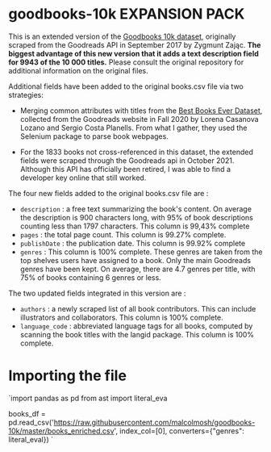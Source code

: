 # goodbooks-10k EXPANSION PACK

This is an extended version of the [Goodbooks 10k dataset](https://github.com/zygmuntz/goodbooks-10k), originally scraped from the Goodreads API in September 2017 by Zygmunt Zając. **The biggest advantage of this new version that it adds a text description field for 9943 of the 10 000 titles.** Please consult the original repository for additional information on the original files. 

Additional fields have been added to the original books.csv file via two strategies: 
* Merging common attributes with titles from the [Best Books Ever Dataset](https://zenodo.org/record/4265096#.YesDbi3pNB0), collected from the Goodreads website in Fall 2020 by Lorena Casanova Lozano and Sergio Costa Planells. From what I gather, they used the Selenium package to parse book webpages. 

* For the 1833 books not cross-referenced in this dataset, the extended fields were scraped through the Goodreads api in October 2021. Although this API has officially been retired, I was able to find a developer key online that still worked. 

The four new fields added to the original books.csv file are : 
* `description` : a free text summarizing the book's content. On average the description is 900 characters long, with 95% of book descriptions counting less than 1797 characters. This column is 99,43% complete
* `pages` : the total page count. This column is 99.27% complete. 
* `publishDate` : the publication date. This column is 99.92% complete
* `genres` :  This column is 100% complete. These genres are taken from the top shelves users have assigned to a book. Only the main Goodreads genres have been kept. On average, there are 4.7 genres per title, with 75% of books containing 6 genres or less. 

The two updated fields integrated in this version are :
* `authors` : a newly scraped list of all book contributors. This can include illustrators and collaborators. This column is 100% complete. 
* `language_code` : abbreviated language tags for all books, computed by scanning the book titles with the langid package. This column is 100% complete. 

# Importing the file

`import pandas as pd
from ast import literal_eva
 
books_df = pd.read_csv('https://raw.githubusercontent.com/malcolmosh/goodbooks-10k/master/books_enriched.csv', index_col=[0], converters={"genres": literal_eval})
`



